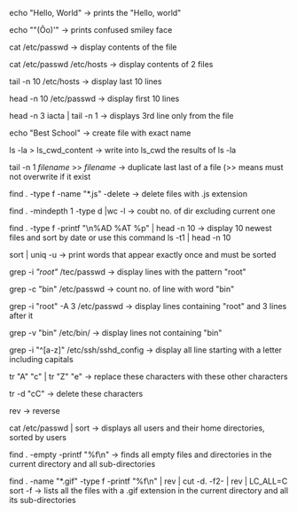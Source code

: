 echo "Hello, World" -> prints the "Hello, world"

echo "\"(Ôo)'" -> prints confused smiley face

cat /etc/passwd -> display contents of the file

cat /etc/passwd /etc/hosts -> display contents of 2 files

tail -n 10 /etc/hosts -> display last 10 lines

head -n 10 /etc/passwd -> display first 10 lines

head -n 3 iacta | tail -n 1 -> displays 3rd line only from the file

echo "Best School" -> create file with exact name

ls -la > ls_cwd_content -> write into ls_cwd the results of ls -la

tail -n 1 _filename_ >> _filename_ -> duplicate last last of a file (>> means must not overwrite if it exist

find . -type f -name "*.js" -delete -> delete files with .js extension

find . -mindepth 1 -type d |wc -l -> coubt no. of dir excluding current one

find . -type f -printf "\n%AD %AT %p" | head -n 10 -> display 10 newest files and sort by date
or use this command ls -t1 | head -n 10

sort | uniq -u -> print words that appear exactly once and must be sorted

grep -i _"root"_ /tec/passwd -> display lines with the pattern "root"

grep -c "bin" /etc/passwd -> count no. of line with word "bin"

grep -i "root" -A 3 /etc/passwd -> display lines containing "root" and 3 lines after it

grep -v "bin" /etc/bin/ -> display lines not containing "bin"

grep -i "^[a-z]" /etc/ssh/sshd_config -> display all line starting with a letter including capitals

tr "A" "c" | tr "Z" "e" -> replace these characters with these other characters

tr -d "cC" -> delete these characters

rev -> reverse

cat /etc/passwd | sort -> displays all users and their home directories, sorted by users

find . -empty -printf "%f\n" -> finds all empty files and directories in the current directory and all sub-directories

find . -name "*.gif" -type f -printf "%f\n" | rev | cut -d. -f2- | rev | LC_ALL=C sort -f -> lists all the files with a .gif extension in the current directory and all its sub-directories



